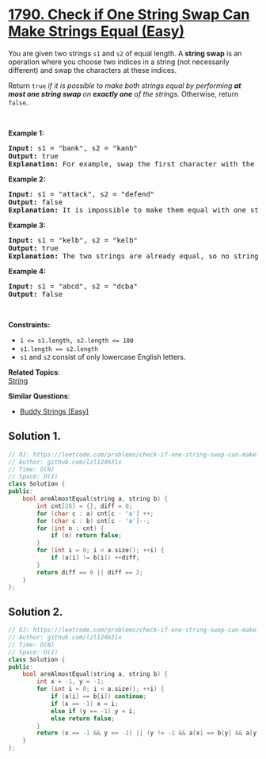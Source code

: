 # [1790. Check if One String Swap Can Make Strings Equal (Easy)](https://leetcode.com/problems/check-if-one-string-swap-can-make-strings-equal/)

<p>You are given two strings <code>s1</code> and <code>s2</code> of equal length. A <strong>string swap</strong> is an operation where you choose two indices in a string (not necessarily different) and swap the characters at these indices.</p>

<p>Return <code>true</code> <em>if it is possible to make both strings equal by performing <strong>at most one string swap </strong>on <strong>exactly one</strong> of the strings. </em>Otherwise, return <code>false</code>.</p>

<p>&nbsp;</p>
<p><strong>Example 1:</strong></p>

<pre><strong>Input:</strong> s1 = "bank", s2 = "kanb"
<strong>Output:</strong> true
<strong>Explanation:</strong> For example, swap the first character with the last character of s2 to make "bank".
</pre>

<p><strong>Example 2:</strong></p>

<pre><strong>Input:</strong> s1 = "attack", s2 = "defend"
<strong>Output:</strong> false
<strong>Explanation:</strong> It is impossible to make them equal with one string swap.
</pre>

<p><strong>Example 3:</strong></p>

<pre><strong>Input:</strong> s1 = "kelb", s2 = "kelb"
<strong>Output:</strong> true
<strong>Explanation:</strong> The two strings are already equal, so no string swap operation is required.
</pre>

<p><strong>Example 4:</strong></p>

<pre><strong>Input:</strong> s1 = "abcd", s2 = "dcba"
<strong>Output:</strong> false
</pre>

<p>&nbsp;</p>
<p><strong>Constraints:</strong></p>

<ul>
	<li><code>1 &lt;= s1.length, s2.length &lt;= 100</code></li>
	<li><code>s1.length == s2.length</code></li>
	<li><code>s1</code> and <code>s2</code> consist of only lowercase English letters.</li>
</ul>


**Related Topics**:  
[String](https://leetcode.com/tag/string/)

**Similar Questions**:
* [Buddy Strings (Easy)](https://leetcode.com/problems/buddy-strings/)

## Solution 1.

```cpp
// OJ: https://leetcode.com/problems/check-if-one-string-swap-can-make-strings-equal/
// Author: github.com/lzl124631x
// Time: O(N)
// Space: O(1)
class Solution {
public:
    bool areAlmostEqual(string a, string b) {
        int cnt[26] = {}, diff = 0;
        for (char c : a) cnt[c - 'a'] ++;
        for (char c : b) cnt[c - 'a']--;
        for (int n : cnt) {
            if (n) return false;
        }
        for (int i = 0; i < a.size(); ++i) {
            if (a[i] != b[i]) ++diff;
        }
        return diff == 0 || diff == 2;
    }
};
```

## Solution 2.

```cpp
// OJ: https://leetcode.com/problems/check-if-one-string-swap-can-make-strings-equal/
// Author: github.com/lzl124631x
// Time: O(N)
// Space: O(1)
class Solution {
public:
    bool areAlmostEqual(string a, string b) {
        int x = -1, y = -1;
        for (int i = 0; i < a.size(); ++i) {
            if (a[i] == b[i]) continue;
            if (x == -1) x = i;
            else if (y == -1) y = i;
            else return false;
        }
        return (x == -1 && y == -1) || (y != -1 && a[x] == b[y] && a[y] == b[x]);
    }
};
```